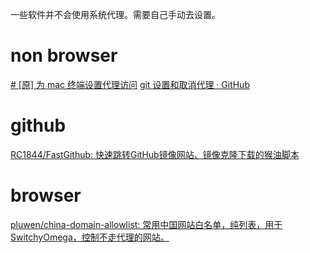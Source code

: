 一些软件并不会使用系统代理。需要自己手动去设置。

# non browser
[# [原] 为 mac 终端设置代理访问](https://juejin.cn/post/6844904089436815367)
[git 设置和取消代理 · GitHub](https://gist.github.com/laispace/666dd7b27e9116faece6)

# github
[RC1844/FastGithub: 快速跳转GitHub镜像网站、镜像克隆下载的猴油脚本](https://github.com/RC1844/FastGithub)

# browser
[pluwen/china-domain-allowlist: 常用中国网站白名单，纯列表，用于 SwitchyOmega，控制不走代理的网站。](https://github.com/pluwen/china-domain-allowlist)


